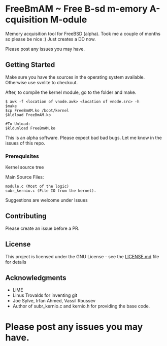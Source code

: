 # FreeBmAM ~ Free B-sd m-emory A-cquisition M-odule
Memory acquisition tool for FreeBSD (alpha). Took me a couple of months so please be nice :) Just creates a DD now. 

Please post any issues you may have. 


## Getting Started
Make sure you have the sources in the operating system available. Otherwise use svnlite to checkout. 

After, to compile the kernel module, go to the folder and make. 
```
$ awk -f <location of vnode.awk> <location of vnode.src> -h
$make
$cp FreeBmAM.ko /boot/kernel
$kldload FreeBmAM.ko

#To Unload:
$kldunload FreeBmAM.ko
```

This is an alpha software. Please expect bad bad bugs. Let me know in the issues of this repo.

### Prerequisites
Kernel source tree

Main Source Files:

```
module.c (Most of the logic)
subr_kernio.c (File IO from the kernel). 

```
Suggestions are welcome under Issues

## Contributing

Please create an issue before a PR.

## License

This project is licensed under the GNU License - see the [LICENSE.md](LICENSE.md) file for details

## Acknowledgments

* LiME
* Linus Trovalds for inventing git
* Joe Sylve, Irfan Ahmed, Vassil Roussev
* Author of subr_kernio.c and kernio.h for providing the base code.

# Please post any issues you may have.
